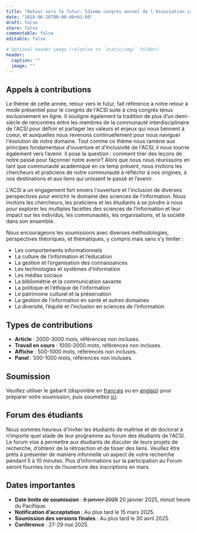 ```yaml
---
title: "Retour vers le futur: 53ième congrès annuel de l'Association canadienne des sciences de l'information"
date: "2018-06-28T00:00:00+01:00"
draft: false
share: false
commentable: false
editable: false

# Optional header image (relative to `static/img/` folder).
header:
  caption: ""
  image: ""
---
```



## Appels à contributions

Le thème de cette année, retour vers le futur, fait référence à notre retour à mode présentiel pour le congrès de l'ACSI suite à cinq congrès tenus exclusivement en ligne. Il souligne également la tradition de plus d’un demi-siècle de rencontres entre les membres de la communauté interdisciplinaire de l'ACSI pour définir et partager les valeurs et enjeux qui nous tiennent à coeur, et auxquelles nous revenons continuellement pour nous naviguer l'évolution de notre domaine. Tout comme ce thème nous ramène aux principes fondamentaux d’ouverture et d’inclusivité de l'ACSI, il nous tourne également vers l’avenir. Il pose la question : comment tirer des leçons de notre passé pour façonner notre avenir? Alors que nous nous réunissons en tant que communauté académique en ce temp présent, nous invitons les chercheurs et praticiens de notre communauté à réfléchir à nos origines, à nos destinations et aux liens qui unissent le passé et l’avenir.

L'ACSI a un engagement fort envers l'ouverture et l'inclusion de diverses perspectives pour enrichir le domaine des sciences de l’information. Nous invitons les chercheurs, les praticiens et les étudiants à se joindre à nous pour explorer les multiples facettes des sciences de l’information et leur impact sur les individus, les communautés, les organisations, et la société dans son ensemble. 

Nous encourageons les soumissions avec diverses méthodologies, perspectives théoriques, et thématiques, y compris mais sans s’y limiter :

- Les comportements informationnels
- La culture de l’information et l’éducation
- La gestion et l’organisation des connaissances
- Les technologies et systèmes d’information
- Les médias sociaux
- La bibliométrie et la communication savante
- La politique et l’éthique de l’information
- Le patrimoine culturel et la préservation
- La gestion de l’information en santé et autres domaines
- La diversité, l’équité et l’inclusion en sciences de l’information


## Types de contributions

- <strong>Article</strong> : 2000-3000 mots, références non incluses.
- <strong>Travail en cours</strong> : 1000-2000 mots, références non incluses.
- <strong>Affiche</strong> : 500-1000 mots, références non incluses.
- <strong>Panel</strong> : 500-1000 mots, références non incluses.

## Soumission

Veuillez utiliser le gabarit (disponible en <a href="https://acsi2025.netlify.app/ACSI2025_modèle.docx">français</a> ou en <a href="https://acsi2025.netlify.app/CAIS2025_template.docx">anglais</a>) pour préparer votre soumission, puis soumettez <a href = "https://journals.library.ualberta.ca/ojs.cais-acsi.ca/index.php/cais-asci/about/submissions">ici</a>.

## Forum des étudiants

Nous sommes heureux d’inviter les étudiants de maîtrise et de doctorat à n’importe quel stade de leur programme au forum des étudiants de l'ACSI. Le forum vise à permettre aux étudiants de discuter de leurs projets de recherche, d’obtenir de la rétroaction et de tisser des liens. Veuillez être prêts à présenter de manière informelle un aspect de votre recherche pendant 5 à 10 minutes. Plus d’informations sur la participation au Forum seront fournies lors de l’ouverture des inscriptions en mars.

## Dates importantes 

- <strong>Date limite de soumission</strong> : ~~8 janvier 2025~~ 20 janvier 2025, minuit heure du Pacifique.
- <strong>Notification d’acceptation</strong> : Au plus tard le 15 mars 2025.
- <strong>Soumission des versions finales</strong> : Au plus tard le 30 avril 2025.
- <strong>Conférence</strong> : 27-29 mai 2025.